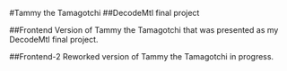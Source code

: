 #Tammy the Tamagotchi
##DecodeMtl final project

##Frontend
Version of Tammy the Tamagotchi that was presented as my DecodeMtl final project.

##Frontend-2
Reworked version of Tammy the Tamagotchi in progress.
